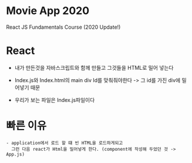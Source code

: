 # Movie App 2020

React JS Fundamentals Course (2020 Update!)


# React
  - 내가 만든것을 자바스크립트와 함께 만들고 그것들을 HTML로 밀어 넣는다

  - Index.js와 Index.html의 main div Id를 맞춰줘야한다 -> 그 id를 가진 div에 밀어넣기 때문
  - 우리가 보는 파일은 Index.js파일이다

  # 빠른 이유
    - application에서 로드 할 떄 빈 HTML을 로드하게되고
      그런 다음 react가 Html을 밀어넣게 한다. (component에 작성해 두었던 것 -> App.js)
